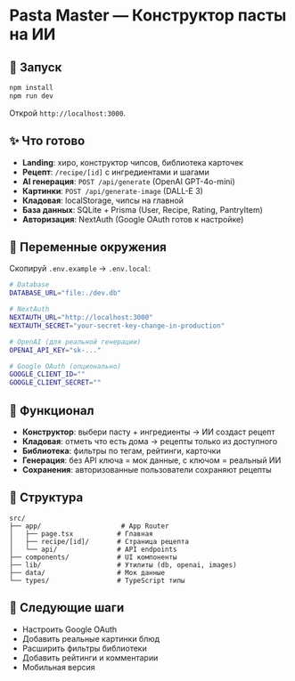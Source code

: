 # Pasta Master — Конструктор пасты на ИИ

<!-- Build trigger: force Vercel to use latest commit -->

## 🚀 Запуск
```bash
npm install
npm run dev
```
Открой `http://localhost:3000`.

## ✨ Что готово
- **Landing**: хиро, конструктор чипсов, библиотека карточек
- **Рецепт**: `/recipe/[id]` с ингредиентами и шагами  
- **AI генерация**: `POST /api/generate` (OpenAI GPT-4o-mini)
- **Картинки**: `POST /api/generate-image` (DALL-E 3)
- **Кладовая**: localStorage, чипсы на главной
- **База данных**: SQLite + Prisma (User, Recipe, Rating, PantryItem)
- **Авторизация**: NextAuth (Google OAuth готов к настройке)

## 🔧 Переменные окружения
Скопируй `.env.example` → `.env.local`:

```bash
# Database
DATABASE_URL="file:./dev.db"

# NextAuth  
NEXTAUTH_URL="http://localhost:3000"
NEXTAUTH_SECRET="your-secret-key-change-in-production"

# OpenAI (для реальной генерации)
OPENAI_API_KEY="sk-..."

# Google OAuth (опционально)
GOOGLE_CLIENT_ID=""
GOOGLE_CLIENT_SECRET=""
```

## 🎯 Функционал
- **Конструктор**: выбери пасту + ингредиенты → ИИ создаст рецепт
- **Кладовая**: отметь что есть дома → рецепты только из доступного
- **Библиотека**: фильтры по тегам, рейтинги, карточки
- **Генерация**: без API ключа = мок данные, с ключом = реальный ИИ
- **Сохранения**: авторизованные пользователи сохраняют рецепты

## 📁 Структура
```
src/
├── app/                    # App Router
│   ├── page.tsx           # Главная
│   ├── recipe/[id]/       # Страница рецепта
│   └── api/               # API endpoints
├── components/            # UI компоненты
├── lib/                   # Утилиты (db, openai, images)
├── data/                  # Мок данные
└── types/                 # TypeScript типы
```

## 🔄 Следующие шаги
- Настроить Google OAuth
- Добавить реальные картинки блюд
- Расширить фильтры библиотеки
- Добавить рейтинги и комментарии
- Мобильная версия
